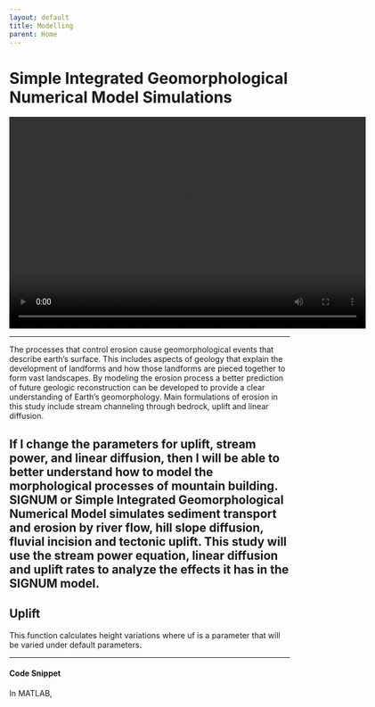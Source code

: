 ```yaml
---
layout: default
title: Modelling
parent: Home
---
```


# Simple Integrated Geomorphological Numerical Model Simulations

<video width="640" height="380" controls>
  <source type="video/mp4" src="{{site.baseurl}}/img/video/SIGNUM.mp4"></source>
</video>

---
The processes that control erosion cause geomorphological events that describe earth’s surface. This includes aspects of geology that explain the development of landforms and how those landforms are pieced together to form vast landscapes. By modeling the erosion process a better prediction of future geologic reconstruction can be developed to provide a clear understanding of Earth’s geomorphology. Main formulations of erosion in this study include stream channeling through bedrock, uplift and linear diffusion.

If I change the parameters for uplift, stream power, and linear diffusion, then I will be able to better understand how to model the morphological processes of mountain building. SIGNUM or Simple Integrated Geomorphological Numerical Model simulates sediment transport and erosion by river flow, hill slope diffusion, fluvial incision and tectonic uplift. This study will use the stream power equation, linear diffusion and uplift rates to analyze the effects it has in the SIGNUM model.
---
## Uplift
This function calculates height variations where uf is a parameter that will be varied under default parameters.



---
#### Code Snippet

In MATLAB,
